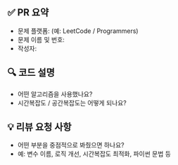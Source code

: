 ## ✅ PR 요약

- 문제 플랫폼: (예: LeetCode / Programmers)
- 문제 이름 및 번호:
- 작성자:

## 🔍 코드 설명

- 어떤 알고리즘을 사용했나요?
- 시간복잡도 / 공간복잡도는 어떻게 되나요?

## 💡 리뷰 요청 사항

- 어떤 부분을 중점적으로 봐줬으면 하나요?
- 예: 변수 이름, 로직 개선, 시간복잡도 최적화, 파이썬 문법 등
